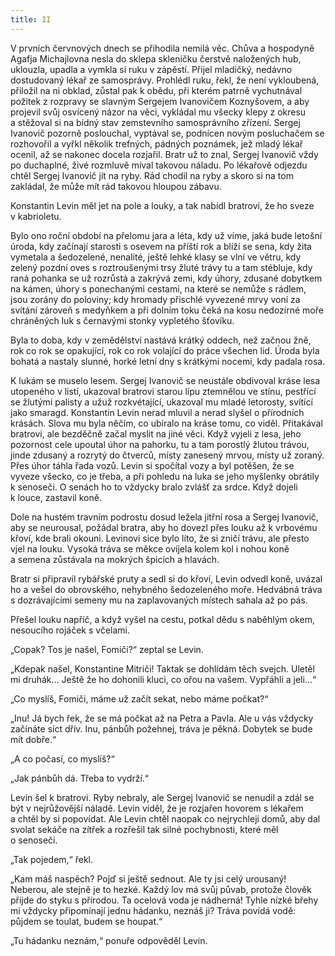 ```yaml
---
title: II
---
```


V prvních červnových dnech se přihodila nemilá věc. Chůva a hospodyně Agafja Michajlovna nesla do sklepa skleničku čerstvě naložených hub, uklouzla, upadla a vymkla si ruku v zápěstí. Přijel mladičký, nedávno dostudovaný lékař ze samosprávy. Prohlédl ruku, řekl, že není vykloubená, přiložil na ni obklad, zůstal pak k obědu, při kterém patrně vychutnával požitek z rozpravy se slavným Sergejem Ivanovičem Koznyšovem, a aby projevil svůj osvícený názor na věci, vykládal mu všecky klepy z okresu a stěžoval si na bídný stav zemstevního samosprávního zřízení. Sergej Ivanovič pozorně poslouchal, vyptával se, podnícen novým posluchačem se rozhovořil a vyřkl několik trefných, pádných poznámek, jež mladý lékař ocenil, až se nakonec docela rozjařil. Bratr už to znal, Sergej Ivanovič vždy po duchaplné, živé rozmluvě míval takovou náladu. Po lékařově odjezdu chtěl Sergej Ivanovič jít na ryby. Rád chodil na ryby a skoro si na tom zakládal, že může mít rád takovou hloupou zábavu.

Konstantin Levin měl jet na pole a louky, a tak nabídl bratrovi, že ho sveze v kabrioletu.

Bylo ono roční období na přelomu jara a léta, kdy už víme, jaká bude letošní úroda, kdy začínají starosti s osevem na příští rok a blíží se sena, kdy žita vymetala a šedozelené, nenalité, ještě lehké klasy se vlní ve větru, kdy zelený pozdní oves s roztroušenými trsy žluté trávy tu a tam stébluje, kdy raná pohanka se už rozrůstá a zakrývá zemi, kdy úhory, zdusané dobytkem na kámen, úhory s ponechanými cestami, na které se nemůže s rádlem, jsou zorány do poloviny; kdy hromady přischlé vyvezené mrvy voní za svítání zároveň s medyňkem a při dolním toku čeká na kosu nedozírné moře chráněných luk s černavými stonky vypletého šťovíku.

Byla to doba, kdy v zemědělství nastává krátký oddech, než začnou žně, rok co rok se opakující, rok co rok volající do práce všechen lid. Úroda byla bohatá a nastaly slunné, horké letní dny s krátkými nocemi, kdy padala rosa.

K lukám se muselo lesem. Sergej Ivanovič se neustále obdivoval kráse lesa utopeného v listí, ukazoval bratrovi starou lípu ztemnělou ve stínu, pestřící se žlutými palisty a užuž rozkvétající, ukazoval mu mladé letorosty, svítící jako smaragd. Konstantin Levin nerad mluvil a nerad slyšel o přírodních krásách. Slova mu byla něčím, co ubíralo na kráse tomu, co viděl. Přitakával bratrovi, ale bezděčně začal myslit na jiné věci. Když vyjeli z lesa, jeho pozornost cele upoutal úhor na pahorku, tu a tam porostlý žlutou trávou, jinde zdusaný a rozrytý do čtverců, místy zanesený mrvou, místy už zoraný. Přes úhor táhla řada vozů. Levin si spočítal vozy a byl potěšen, že se vyveze všecko, co je třeba, a při pohledu na luka se jeho myšlenky obrátily k senoseči. O senách ho to vždycky bralo zvlášť za srdce. Když dojeli k louce, zastavil koně.

Dole na hustém travním podrostu dosud ležela jitřní rosa a Sergej Ivanovič, aby se neurousal, požádal bratra, aby ho dovezl přes louku až k vrbovému křoví, kde brali okouni. Levinovi sice bylo líto, že si zničí trávu, ale přesto vjel na louku. Vysoká tráva se měkce ovíjela kolem kol i nohou koně a semena zůstávala na mokrých špicích a hlavách.

Bratr si připravil rybářské pruty a sedl si do křoví, Levin odvedl koně, uvázal ho a vešel do obrovského, nehybného šedozeleného moře. Hedvábná tráva s dozrávajícími semeny mu na zaplavovaných místech sahala až po pás.

Přešel louku napříč, a když vyšel na cestu, potkal dědu s naběhlým okem, nesoucího rojáček s včelami.

„Copak? Tos je našel, Fomiči?“ zeptal se Levin.

„Kdepak našel, Konstantine Mitriči! Taktak se dohlídám těch svejch. Uletěl mi druhák… Ještě že ho dohonili kluci, co ořou na vašem. Vypřáhli a jeli…“

„Co myslíš, Fomiči, máme už začít sekat, nebo máme počkat?“

„Inu! Já bych řek, že se má počkat až na Petra a Pavla. Ale u vás vždycky začínáte síct dřív. Inu, pánbůh požehnej, tráva je pěkná. Dobytek se bude mít dobře.“

„A co počasí, co myslíš?“

„Jak pánbůh dá. Třeba to vydrží.“

Levin šel k bratrovi. Ryby nebraly, ale Sergej Ivanovič se nenudil a zdál se být v nejrůžovější náladě. Levin viděl, že je rozjařen hovorem s lékařem a chtěl by si popovídat. Ale Levin chtěl naopak co nejrychleji domů, aby dal svolat sekáče na zítřek a rozřešil tak silné pochybnosti, které měl o senoseči.

„Tak pojedem,“ řekl.

„Kam máš naspěch? Pojď si ještě sednout. Ale ty jsi celý urousaný! Neberou, ale stejně je to hezké. Každý lov má svůj půvab, protože člověk přijde do styku s přírodou. Ta ocelová voda je nádherná! Tyhle nízké břehy mi vždycky připomínají jednu hádanku, neznáš ji? Tráva povídá vodě: půjdem se toulat, budem se houpat.“

„Tu hádanku neznám,“ ponuře odpověděl Levin.
